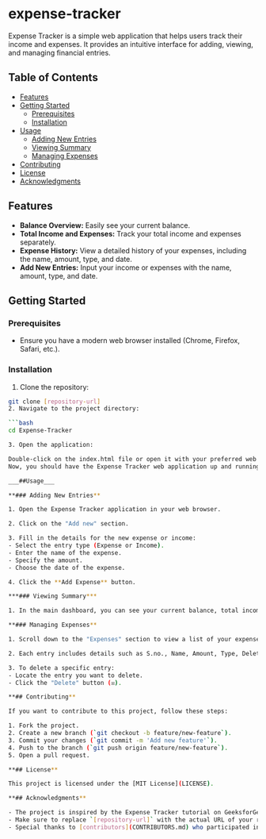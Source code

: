 # expense-tracker

Expense Tracker is a simple web application that helps users track their income and expenses. It provides an intuitive interface for adding, viewing, and managing financial entries.
## Table of Contents
- [Features](#features)
- [Getting Started](#getting-started)
  - [Prerequisites](#prerequisites)
  - [Installation](#installation)
- [Usage](#usage)
  - [Adding New Entries](#adding-new-entries)
  - [Viewing Summary](#viewing-summary)
  - [Managing Expenses](#managing-expenses)
- [Contributing](#contributing)
- [License](#license)
- [Acknowledgments](#acknowledgments)

## Features

- **Balance Overview:** Easily see your current balance.
- **Total Income and Expenses:** Track your total income and expenses separately.
- **Expense History:** View a detailed history of your expenses, including the name, amount, type, and date.
- **Add New Entries:** Input your income or expenses with the name, amount, type, and date.

## Getting Started

### Prerequisites

- Ensure you have a modern web browser installed (Chrome, Firefox, Safari, etc.).

### Installation

 1. Clone the repository:

   ```bash
   git clone [repository-url]
 2. Navigate to the project directory:

  ```bash
   cd Expense-Tracker

  3. Open the application:

   Double-click on the index.html file or open it with your preferred web browser.
   Now, you should have the Expense Tracker web application up and running locally.

___##Usage___

**### Adding New Entries**

1. Open the Expense Tracker application in your web browser.

2. Click on the "Add new" section.

3. Fill in the details for the new expense or income:
   - Select the entry type (Expense or Income).
   - Enter the name of the expense.
   - Specify the amount.
   - Choose the date of the expense.

4. Click the **Add Expense** button.

***### Viewing Summary***

1. In the main dashboard, you can see your current balance, total income, and total expenses.

**### Managing Expenses**

1. Scroll down to the "Expenses" section to view a list of your expenses.

2. Each entry includes details such as S.no., Name, Amount, Type, Delete, and Date.

3. To delete a specific entry:
   - Locate the entry you want to delete.
   - Click the "Delete" button (☒).

**## Contributing**

If you want to contribute to this project, follow these steps:

1. Fork the project.
2. Create a new branch (`git checkout -b feature/new-feature`).
3. Commit your changes (`git commit -m 'Add new feature'`).
4. Push to the branch (`git push origin feature/new-feature`).
5. Open a pull request.

**## License**

This project is licensed under the [MIT License](LICENSE).

**## Acknowledgments**

- The project is inspired by the Expense Tracker tutorial on GeeksforGeeks.
- Make sure to replace `[repository-url]` with the actual URL of your repository.
- Special thanks to [contributors](CONTRIBUTORS.md) who participated in this project.




